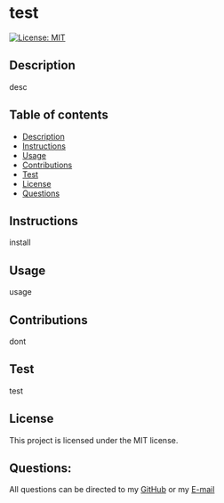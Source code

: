  # test
  [![License: MIT](https://img.shields.io/badge/License-MIT-yellow.svg)](https://opensource.org/licenses/MIT)
  ## Description
  desc
  ## Table of contents 
  * [Description](#Description)
  * [Instructions](#Instructions)
  * [Usage](#Usage)
  * [Contributions](#Contributions)
  * [Test](#Test)
  * [License](#License)
  * [Questions](#Questions)
  ## Instructions
  install
  ## Usage
  usage
  ## Contributions
  dont
  ## Test
  test
  ## License
  This project is licensed under the MIT license. 
  ## Questions: 
  All questions can be directed to my 
  [GitHub](https://github.com/hh) or my 
  [E-mail](hh)
  